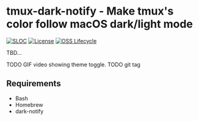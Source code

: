 # tmux-dark-notify - Make tmux's color follow macOS dark/light mode 
[![SLOC](https://img.shields.io/tokei/lines/github/erikw/tmux-dark-notify?logo=codefactor&logoColor=lightgrey)](#)
[![License](https://img.shields.io/github/license/erikw/tmux-dark-notify?color=informational)](LICENSE.txt)
[![OSS Lifecycle](https://img.shields.io/osslifecycle/erikw/tmux-dark-notify)](https://github.com/Netflix/osstracker)

TBD...

TODO GIF video showing theme toggle.
TODO git tag

## Requirements
* Bash
* Homebrew
* dark-notify
